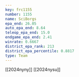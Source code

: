 ```yaml
---
key: frc1155
number: 1155
name: SciBorgs
epa_end: 26.05
auto_epa_end: 8.64
teleop_epa_end: 15.0
endgame_epa_end: 2.41
winrate: 0.6667
district_epa_rank: 213
district_epa_percentile: 0.8817
type: Team
---
```

[[2024nyny]]
[[2024nysu]]
